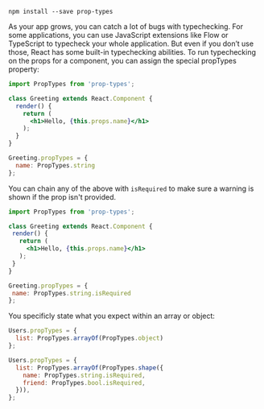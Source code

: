 `npm install --save prop-types`

As your app grows, you can catch a lot of bugs with typechecking. For some applications, you can use JavaScript extensions like Flow or TypeScript to typecheck your whole application. But even if you don’t use those, React has some built-in typechecking abilities. To run typechecking on the props for a component, you can assign the special propTypes property:

```jsx
import PropTypes from 'prop-types';

class Greeting extends React.Component {
  render() {
    return (
      <h1>Hello, {this.props.name}</h1>
    );
  }
}

Greeting.propTypes = {
  name: PropTypes.string
};
```

 You can chain any of the above with `isRequired` to make sure a warning is shown if the prop isn't provided.
 
 
 ```jsx
import PropTypes from 'prop-types';

class Greeting extends React.Component {
  render() {
    return (
      <h1>Hello, {this.props.name}</h1>
    );
  }
}

Greeting.propTypes = {
  name: PropTypes.string.isRequired
};
```
You specificly state what you expect within an array or object: 
```jsx
Users.propTypes = {
  list: PropTypes.arrayOf(PropTypes.object)
};
```
```jsx
Users.propTypes = {
  list: PropTypes.arrayOf(PropTypes.shape({
    name: PropTypes.string.isRequired,
    friend: PropTypes.bool.isRequired,
  })),
};
```
